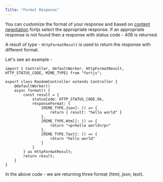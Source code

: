 ```yaml
---
Title: "Format Response"
---
```


You can customize the format of your response and based on [content negotiation](https://developer.mozilla.org/en-US/docs/Web/HTTP/Content_negotiation) fortjs select the appropriate response. If an appropriate response is not found then a response with status code - 406 is returned.

A result of type - `HttpFormatResult` is used to return the response with different format.

Let's see an example -

```
import { Controller, defaultWorker, HttpFormatResult, HTTP_STATUS_CODE, MIME_TYPE} from "fortjs";

export class RandomController extends Controller {
    @defaultWorker()
    async format() {
        const result = {
            statusCode: HTTP_STATUS_CODE.Ok,
            responseFormat: {
                [MIME_TYPE.Json]: () => {
                    return { result: "hello world" }
                },
                [MIME_TYPE.Html]: () => {
                    return "<p>hello world</p>"
                },
                [MIME_TYPE.Text]: () => {
                    return "hello world"
                }
            }
        } as HttpFormatResult;
        return result;
    }
}
```

In the above code - we are returning three format (html, json, text).